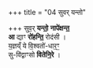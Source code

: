 +++
title = "04 सुवर् यन्तो"

+++
सुव॒र् **यन्तो॒** **नापे॑क्षन्त॒**  
**आ** द्याꣳ **रो॑हन्ति॒** रोद॑सी ।  
य॒ज्ञय्ँ ये वि॒श्वतो॑-धार॒ꣳ॒  
सु-वि॑द्वाꣳसो **वितेनि॒रे** ।